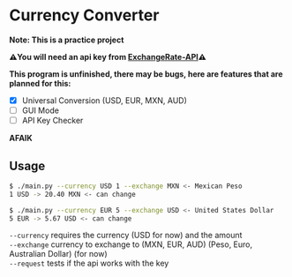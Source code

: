 # Currency Converter

**Note: This is a practice project** 

**⚠️You will need an api key from [ExchangeRate-API](https://exchangerate-api.com)⚠️**

**This program is unfinished, there may be bugs, here are features that are planned for this:**

- [x] Universal Conversion (USD, EUR, MXN, AUD)
- [ ] GUI Mode
- [ ] API Key Checker

**AFAIK**

## Usage

```bash
$ ./main.py --currency USD 1 --exchange MXN <- Mexican Peso
1 USD -> 20.40 MXN <- can change
```

```bash
$ ./main.py --currency EUR 5 --exchange USD <- United States Dollar
5 EUR -> 5.67 USD <- can change
```

`--currency` requires the currency (USD for now) and the amount  
`--exchange` currency to exchange to (MXN, EUR, AUD) (Peso, Euro, Australian Dollar) (for now)  
`--request` tests if the api works with the key  